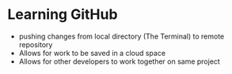 # Learning GitHub
- pushing changes from local directory (The Terminal) to remote repository
- Allows for work to be saved in a cloud space
- Allows for other developers to work together on same project
